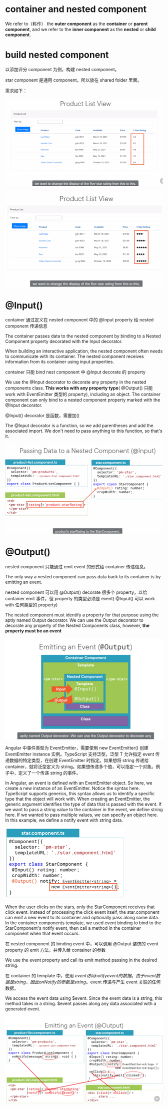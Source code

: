 # container and nested component

We refer to（称作） the **outer component** as the **container** or **parent component**, and we refer to the **inner component** as the **nested** or **child component**.

# build nested component

以添加评分 component 为例，构建 nested component。

star component 是通用 component，所以放在 shared folder 里面。

需求如下：

![](imgs\nested_component3.png)

![](imgs\nested_component4.png)

# @Input()

container 通过定义在 nested component 中的 @Input property 给 nested component 传递信息

The container passes data to the nested component by binding to a Nested Component property decorated with the Input decorator.

When building an interactive application, the nested component often needs to communicate with its container. The nested component receives information from its container using input properties. 

container 只能 bind nest component 中 @Input decorate 的 property

We use the @Input decorator to decorate any property in the nested components class. **This works with any property type**( @Output() 只能 work with EventEmitter 类型的 property), including an object. The container component can only bind to a nested component property marked with the @Input decorator.

@Input() decorator 是函数，需要加()

The @Input decorator is a function, so we add parentheses and add the associated import. We don't need to pass anything to this function, so that's it.

![](imgs\nested_component7.png)

# @Output()

nested component 只能通过 emit event 的形式给 container 传递信息。

The only way a nested component can pass data back to its container is by emitting an event. 

nested component 可以用 @Output() decorate 很多个 property，以给 container emit 事件，但 property 的类型必须是 event( @Input() 可以 work with 任何类型的 property)

The nested component must identify a property for that purpose using the aptly named Output decorator. We can use the Output decorator to decorate any property of the Nested Components class, however, **the property must be an event**

![](imgs\nested_component8.png)

Angular 中事件类型为 EventEmitter，需要使用 new EventEmitter<T>() 创建 EventEmitter instance 实例。TypeScript 支持泛型，泛型 T 允许指定 event 传递数据的特定类型，在创建 EventEmitter 时指定。如果想将 string 传递给 container，就将泛型定义为 string。如果想传递多个值，可以指定一个对象。例子中，定义了一个传递 string 的事件。

In Angular, an event is defined with an EventEmitter object. So here, we create a new instance of an EventEmitter. Notice the syntax here. TypeScript supports generics, this syntax allows us to identify a specific type that the object will work with. When creating an EventEmitter, the generic argument identifies the type of data that is passed with the event. If we want to pass a string value to the container in the event, we define string here. If we wanted to pass multiple values, we can specify an object here. In this example, we define a notify event with string data. 

<img src="imgs\nested_component9.png" style="zoom:60%;" />

When the user clicks on the stars, only the StarComponent receives that click event. Instead of processing the click event itself, the star.component can emit a new event to its container and optionally pass along some data.  In the container components template, we used event binding to bind to the StarComponent's notify event, then call a method in the container component when that event occurs. 

在 nested component 的 binding event 中，可以调用 @Output 装饰的 event property 的 emit 方法，并传入给 container 的参数

We use the event property and call its emit method passing in the desired string. 

在 container 的 template 中，使用 $event 访问 notify event 的数据。由于 event 数据是 string，因此 onNotify 的参数是 string。$event 传递与产生 event 关联的任何数据。

We access the event data using $event. Since the event data is a string, this method takes in a string.  $event passes along any data associated with a generated event.

<img src="imgs\nested_component10.png" style="zoom:60%;" />

